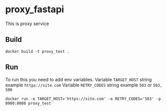 # proxy_fastapi
This is proxy service

##  Build
```docker build -t proxy_test .```

##  Run
To run this you need to add env variables.
Variable ```TARGET_HOST``` string example ```https://site.com```
Variable ```RETRY_CODES``` string example ```503``` or ```503, 500```

```docker run -e TARGET_HOST='https://site.com' -e RETRY_CODES='503' -p 8080:8080 proxy_test```
